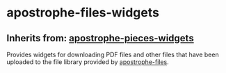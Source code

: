 # apostrophe-files-widgets
## Inherits from: [apostrophe-pieces-widgets](../apostrophe-pieces-widgets/README.md)
Provides widgets for downloading PDF files and other files that have been
uploaded to the file library provided by [apostrophe-files](/reference/modules/apostrophe-files).


